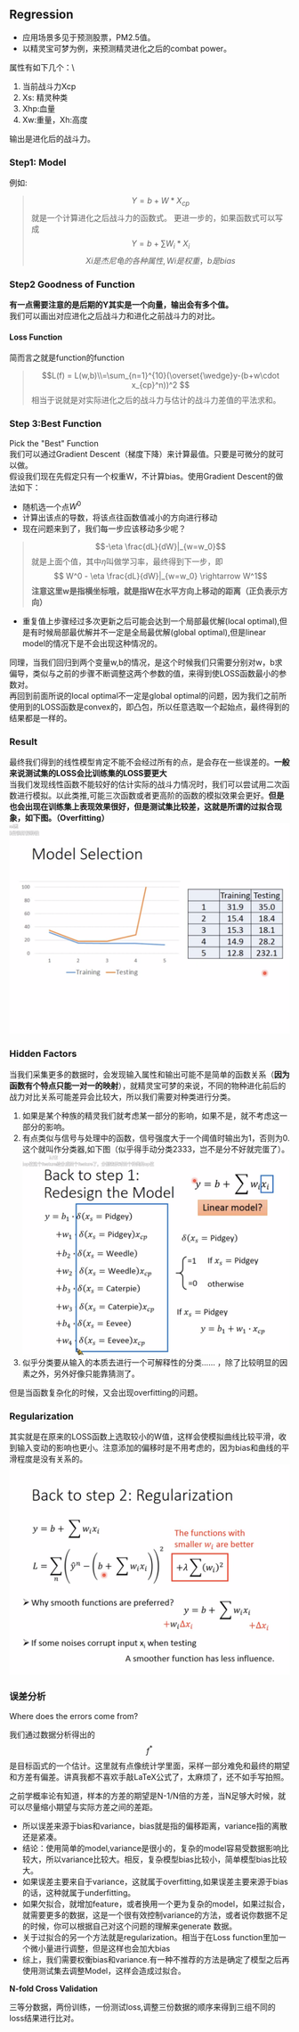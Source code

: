## Regression

* 应用场景多见于预测股票，PM2.5值。
* 以精灵宝可梦为例，来预测精灵进化之后的combat power。

属性有如下几个：\
1. 当前战斗力Xcp
2. Xs: 精灵种类
3. Xhp:血量
4. Xw:重量，Xh:高度

输出是进化后的战斗力。
### Step1: Model
例如:

> $$ Y = b + W*X_{cp} $$
就是一个计算进化之后战斗力的函数式。
更进一步的，如果函数式可以写成
> $$ Y = b+\sum W_i*X_i $$
> $$ Xi是杰尼龟的各种属性,Wi是权重，b是bias$$

### Step2 Goodness of Function
**有一点需要注意的是后期的Y其实是一个向量，输出会有多个值。**\
我们可以画出对应进化之后战斗力和进化之前战斗力的对比。

#### Loss Function
简而言之就是function的function
> $$L(f) = L(w,b)\\=\sum_{n=1}^{10}(\overset{\wedge}y-(b+w\cdot x_{cp}^n))^2  $$
相当于说就是对实际进化之后的战斗力与估计的战斗力差值的平法求和。

### Step 3:Best Function
Pick the "Best" Function\
我们可以通过Gradient Descent（梯度下降）来计算最值。只要是可微分的就可以做。\
假设我们现在先假定只有一个权重W，不计算bias。使用Gradient Descent的做法如下：
* 随机选一个点$W^0$
* 计算出该点的导数，将该点往函数值减小的方向进行移动
* 现在问题来到了，我们每一步应该移动多少呢？
> $$-\eta \frac{dL}{dW}|_{w=w_0}$$
就是上面个值，其中$\eta$叫做学习率，最终得到下一步，即
> $$ W^0 - \eta \frac{dL}{dW}|_{w=w_0} \rightarrow W^1$$
**注意这里w是指横坐标哦，就是指W在水平方向上移动的距离（正负表示方向）**
* 重复值上步骤经过多次更新之后可能会达到一个局部最优解(local optimal),但是有时候局部最优解并不一定是全局最优解(global optimal),但是linear model的情况下是不会出现这种情况的。

同理，当我们回归到两个变量w,b的情况，是这个时候我们只需要分别对w，b求偏导，类似与之前的步骤不断调整这两个参数的值，来得到使LOSS函数最小的参数对。\
再回到前面所说的local optimal不一定是global optimal的问题，因为我们之前所使用到的LOSS函数是convex的，即凸包，所以任意选取一个起始点，最终得到的结果都是一样的。

### Result
最终我们得到的线性模型肯定不能不会经过所有的点，是会存在一些误差的。**一般来说测试集的LOSS会比训练集的LOSS要更大**\
当我们发现线性函数不能较好的估计实际的战斗力情况时，我们可以尝试用二次函数进行模拟。以此类推,可能三次函数或者更高阶的函数的模拟效果会更好。**但是也会出现在训练集上表现效果很好，但是测试集比较差，这就是所谓的过拟合现象，如下图。（Overfitting）**\
![overfit](img\overfit.PNG)

### Hidden Factors
当我们采集更多的数据时，会发现输入属性和输出可能不是简单的函数关系（**因为函数有个特点只能一对一的映射**），就精灵宝可梦的来说，不同的物种进化前后的战力对比关系可能差异会比较大，所以我们需要对种类进行分类。
1. 如果是某个种族的精灵我们就考虑某一部分的影响，如果不是，就不考虑这一部分的影响。
2. 有点类似与信号与处理中的函数，信号强度大于一个阈值时输出为1，否则为0.这个就叫作分类器,如下图（似乎得手动分类2333，岂不是分不好就完蛋了）。
![category](img\category.PNG)
3. 似乎分类要从输入的本质去进行一个可解释性的分类...... ，除了比较明显的因素之外，另外好像只能靠猜测了。

但是当函数复杂化的时候，又会出现overfitting的问题。

### Regularization
其实就是在原来的LOSS函数上选取较小的W值，这样会使模拟曲线比较平滑，收到输入变动的影响也更小。注意添加的偏移时是不用考虑的，因为bias和曲线的平滑程度是没有关系的。\
![category](img\vibration.PNG)

### 误差分析

Where does the errors come from?

我们通过数据分析得出的$$f^*$$是目标函式的一个估计。这里就有点像统计学里面，采样一部分难免和最终的期望和方差有偏差。讲真我都不喜欢手敲LaTeX公式了，太麻烦了，还不如手写拍照。

之前学概率论有知道，样本的方差的期望是N-1/N倍的方差，当N足够大时候，就可以尽量缩小期望与实际方差之间的差距。

* 所以误差来源于bias和variance，bias就是指的偏移距离，variance指的离散还是紧凑。
* 结论：使用简单的model,variance是很小的，复杂的model容易受数据影响比较大，所以variance比较大。相反，复杂模型bias比较小，简单模型bias比较大。 
* 如果误差主要来自于variance，这就属于overfitting,如果误差主要来源于bias的话，这种就属于underfitting。
* 如果欠拟合，就增加feature，或者换用一个更为复杂的model，如果过拟合，就需要更多的数据，这是一个很有效控制variance的方法，或者说你数据不足的时候，你可以根据自己对这个问题的理解来generate 数据。
* 关于过拟合的另一个方法就是regularization。相当于在Loss function里加一个微小量进行调整，但是这样也会加大bias
* 综上，我们需要权衡bias和variance.有一种不推荐的方法是确定了模型之后再使用测试集去调整Model，这样会造成过拟合。

**N-fold Cross Validation**

三等分数据，两份训练，一份测试loss,调整三份数据的顺序来得到三组不同的loss结果进行比对。